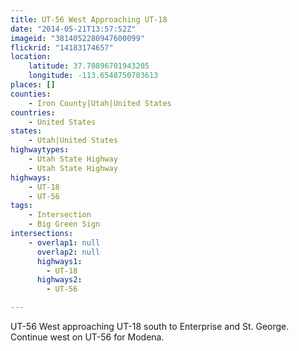 ```yaml
---
title: UT-56 West Approaching UT-18
date: "2014-05-21T13:57:52Z"
imageid: "3814052280947600099"
flickrid: "14183174657"
location:
    latitude: 37.70896701943205
    longitude: -113.6548750703613
places: []
counties:
    - Iron County|Utah|United States
countries:
    - United States
states:
    - Utah|United States
highwaytypes:
    - Utah State Highway
    - Utah State Highway
highways:
    - UT-18
    - UT-56
tags:
    - Intersection
    - Big Green Sign
intersections:
    - overlap1: null
      overlap2: null
      highways1:
        - UT-18
      highways2:
        - UT-56

---
```

UT-56 West approaching UT-18 south to Enterprise and St. George.  Continue west on UT-56 for Modena.